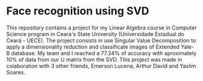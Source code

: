 # Face recognition using SVD
This repository contains a project for my Linear Algebra course in Computer Science program in Ceara's State University (Universidade Estadual do Ceará - UECE).
The project consists in use Singular Value Decomposition to apply a dimensionality reduction and classificate images of Extended Yale-B database. My team and I reached a 77.24% of accuracy with aproximately 10% of data from our U matrix from the SVD.
This project was made in colaboration with 3 other friends, Emerson Lucena, Arthur David and Yaslim Soares.
